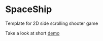 # SpaceShip
Template for 2D side scrolling shooter game

Take a look at short [demo]

[demo]:https://www.youtube.com/watch?v=OmlW8y-b2Ew&feature=youtu.be